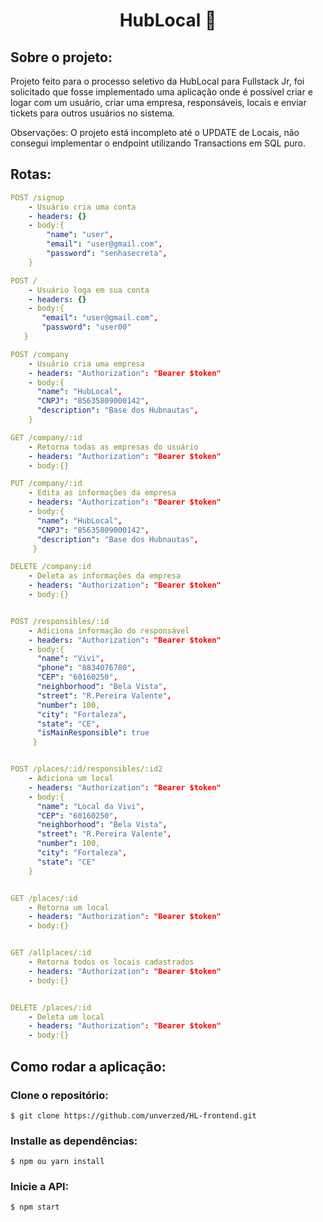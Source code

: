 <div align="center">
<h1>HubLocal 🚀 </h1>
  </div>

<h2>Sobre o projeto:</h2>
<p>Projeto feito para o processo seletivo da HubLocal para Fullstack Jr, foi solicitado que fosse implementado uma aplicação onde é possível criar e logar com um usuário, criar uma empresa, responsáveis, locais e enviar tickets para outros usuários no sistema.</p>
<p>Observações: O projeto está incompleto até o UPDATE de Locais, não consegui implementar o endpoint utilizando Transactions em SQL puro. </p>
  
<h2>Rotas:</h2>

```yml 
POST /signup
    - Usuário cria uma conta
    - headers: {}
    - body:{
        "name": "user",
        "email": "user@gmail.com",
        "password": "senhasecreta",
    } 
```

```yml 
POST /
    - Usuário loga em sua conta
    - headers: {}
    - body:{
       "email": "user@gmail.com",
       "password": "user00"
   }    
```

```yml 
POST /company
    - Usuário cria uma empresa
    - headers: "Authorization": "Bearer $token"
    - body:{
      "name": "HubLocal",
      "CNPJ": "85635809000142",
      "description": "Base dos Hubnautas",
    } 
```
```yml 
GET /company/:id
    - Retorna todas as empresas do usuário
    - headers: "Authorization": "Bearer $token"
    - body:{} 
```

```yml 
PUT /company/:id
    - Edita as informações da empresa
    - headers: "Authorization": "Bearer $token"
    - body:{
      "name": "HubLocal",
      "CNPJ": "85635809000142",
      "description": "Base dos Hubnautas",
     } 
```

```yml 
DELETE /company:id
    - Deleta as informações da empresa
    - headers: "Authorization": "Bearer $token"
    - body:{} 
```

```yml 

POST /responsibles/:id
    - Adiciona informação do responsável 
    - headers: "Authorization": "Bearer $token"
    - body:{
      "name": "Vivi",
      "phone": "8834076780",
      "CEP": "60160250",
      "neighborhood": "Bela Vista",
      "street": "R.Pereira Valente",
      "number": 100,
      "city": "Fortaleza",
      "state": "CE",
      "isMainResponsible": true
     } 
```

```yml 

POST /places/:id/responsibles/:id2
    - Adiciona um local
    - headers: "Authorization": "Bearer $token"
    - body:{
      "name": "Local da Vivi",
      "CEP": "60160250",
      "neighborhood": "Bela Vista",
      "street": "R.Pereira Valente",
      "number": 100,
      "city": "Fortaleza",
      "state": "CE"
    }
```

```yml 

GET /places/:id
    - Retorna um local
    - headers: "Authorization": "Bearer $token"
    - body:{} 
```

```yml 

GET /allplaces/:id
    - Retorna todos os locais cadastrados
    - headers: "Authorization": "Bearer $token"
    - body:{} 
```

```yml 

DELETE /places/:id
    - Deleta um local
    - headers: "Authorization": "Bearer $token"
    - body:{} 
```



<h2>Como rodar a aplicação:</h2>

<h3>Clone o repositório:</h3>

```
$ git clone https://github.com/unverzed/HL-frontend.git
```

<h3>Installe as dependências:</h3>

```
$ npm ou yarn install
```

<h3>Inicie a API:</h3>

```
$ npm start
```

